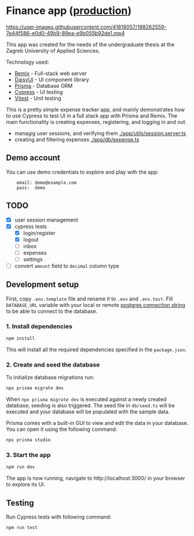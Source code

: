 # Finance app ([production](https://finance-app-sigma.vercel.app/))

https://user-images.githubusercontent.com/41818057/188262559-7e44f586-e0d0-49b9-89ea-e9b055b92de1.mp4

This app was created for the needs of the undergraduate thesis at the Zagreb University of Applied Sciences.

Technology used: 
- [Remix](https://remix.run/) - Full-stack web server
- [DaisyUI](https://daisyui.com/) - UI component library
- [Prisma](https://www.prisma.io/) - Database ORM
- [Cypress](https://www.cypress.io/) - UI testing
- [Vitest](https://vitest.dev/) - Unit testing

This is a pretty simple expense tracker app, and mainly demonstrates how to use Cypress to test UI in a full stack app with Prisma and Remix. The main functionality is creating expenses, registering, and logging in and out.

- managig user sessions, and verifying them [./app/utils/session.server.ts](/app/utils/session.server.ts)
- creating and filtering expenses [./app/db/expense.ts](/app/db/expense.ts)

## Demo account

You can use demo credentials to explore and play with the app: 

```
    email: demo@example.com
    pass:  demo
```

## TODO

- [x] user session management
- [x] cypress tests
  - [x] login/register
  - [x] logout
  - [ ] inbox
  - [ ] expenses
  - [ ] settings
- [ ] convert `amount` field to `decimal` column type

## Development setup

First, copy `.env.template` file and rename it to `.env` and `.env.test`. Fill `DATABASE_URL` variable with your local or remote [postgres connection string](https://stackoverflow.com/questions/3582552/what-is-the-format-for-the-postgresql-connection-string-url) to be able to connect to the database. 

### 1. Install dependencies

```bash
npm install
```

This will install all the required dependencies specified in the `package.json`. 

### 2. Create and seed the database

To initialize database migrations run: 
```bash
npx prisma migrate dev
```

When `npx prisma migrate dev` is executed against a newly created database, seeding is also triggered. The seed file in `db/seed.ts` will be executed and your database will be populated with the sample data.

Prisma comes with a built-in GUI to view and edit the data in your database. You can open it using the following command:
```bash
npx prisma studio
```

### 3. Start the app

```bash
npm run dev
```

The app is now running, navigate to http://localhost:3000/ in your browser to explore its UI.

## Testing

Run Cypress tests with following command: 

```bash
npm run test
```
